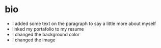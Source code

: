 # bio
* I added some text on the paragraph to say a little more about myself
* linked my portafolio to my resume 
* I changed the background color
* I changed the image 